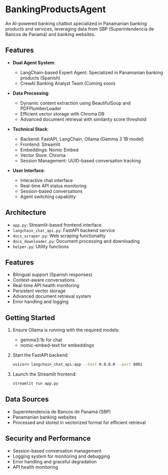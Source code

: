 # BankingProductsAgent

An AI-powered banking chatbot specialized in Panamanian banking products and services, leveraging data from SBP (Superintendencia de Bancos de Panamá) and banking websites.

## Features

- **Dual Agent System**:
  - LangChain-based Expert Agent: Specialized in Panamanian banking products (Spanish)
  - CrewAI Banking Analyst Team (Coming soon)

- **Data Processing**:
  - Dynamic content extraction using BeautifulSoup and PDFPlumberLoader
  - Efficient vector storage with Chroma DB
  - Advanced document retrieval with similarity score threshold

- **Technical Stack**:
  - Backend: FastAPI, LangChain, Ollama (Gemma 3 1B model)
  - Frontend: Streamlit
  - Embeddings: Nomic Embed
  - Vector Store: Chroma
  - Session Management: UUID-based conversation tracking

- **User Interface**:
  - Interactive chat interface
  - Real-time API status monitoring
  - Session-based conversations
  - Agent switching capability

## Architecture

- `app.py`: Streamlit-based frontend interface
- `langchain_chat_api.py`: FastAPI backend service
- `docs_scraper.py`: Web scraping functionality
- `docs_downloader.py`: Document processing and downloading
- `helper.py`: Utility functions

## Features

- Bilingual support (Spanish responses)
- Context-aware conversations
- Real-time API health monitoring
- Persistent vector storage
- Advanced document retrieval system
- Error handling and logging

## Getting Started

1. Ensure Ollama is running with the required models:
   - gemma3:1b for chat
   - nomic-embed-text for embeddings

2. Start the FastAPI backend:
   ```bash
   uvicorn langchain_chat_api:app --host 0.0.0.0 --port 8001
   ```

3. Launch the Streamlit frontend:
   ```bash
   streamlit run app.py
   ```

## Data Sources

- Superintendencia de Bancos de Panamá (SBP)
- Panamanian banking websites
- Processed and stored in vectorized format for efficient retrieval

## Security and Performance

- Session-based conversation management
- Logging system for monitoring and debugging
- Error handling and graceful degradation
- API health monitoring

